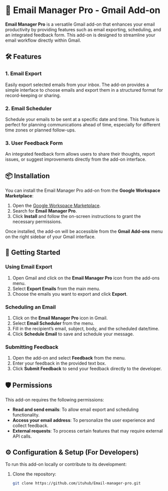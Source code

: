 # 📧 Email Manager Pro - Gmail Add-on

**Email Manager Pro** is a versatile Gmail add-on that enhances your email productivity by providing features such as email exporting, scheduling, and an integrated feedback form. This add-on is designed to streamline your email workflow directly within Gmail.

## 🛠️ Features

### 1. **Email Export**
Easily export selected emails from your inbox. The add-on provides a simple interface to choose emails and export them in a structured format for record-keeping or sharing.

### 2. **Email Scheduler**
Schedule your emails to be sent at a specific date and time. This feature is perfect for planning communications ahead of time, especially for different time zones or planned follow-ups.

### 3. **User Feedback Form**
An integrated feedback form allows users to share their thoughts, report issues, or suggest improvements directly from the add-on interface.

## 📦 Installation

You can install the Email Manager Pro add-on from the **Google Workspace Marketplace**:

1. Open the [Google Workspace Marketplace](https://workspace.google.com/marketplace).
2. Search for **Email Manager Pro**.
3. Click **Install** and follow the on-screen instructions to grant the necessary permissions.

Once installed, the add-on will be accessible from the **Gmail Add-ons** menu on the right sidebar of your Gmail interface.

## 🚀 Getting Started

### Using Email Export
1. Open Gmail and click on the **Email Manager Pro** icon from the add-ons menu.
2. Select **Export Emails** from the main menu.
3. Choose the emails you want to export and click **Export**.

### Scheduling an Email
1. Click on the **Email Manager Pro** icon in Gmail.
2. Select **Email Scheduler** from the menu.
3. Fill in the recipient’s email, subject, body, and the scheduled date/time.
4. Click **Schedule Email** to save and schedule your message.

### Submitting Feedback
1. Open the add-on and select **Feedback** from the menu.
2. Enter your feedback in the provided text box.
3. Click **Submit Feedback** to send your feedback directly to the developer.

## 🛡️ Permissions

This add-on requires the following permissions:
- **Read and send emails**: To allow email export and scheduling functionality.
- **Access your email address**: To personalize the user experience and collect feedback.
- **External requests**: To process certain features that may require external API calls.

## ⚙️ Configuration & Setup (For Developers)

To run this add-on locally or contribute to its development:
1. Clone the repository:
   ```bash
   git clone https://github.com/ituhub/Email-manager-pro.git

